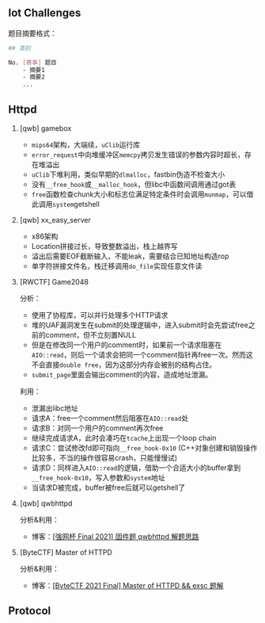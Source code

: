 ## Iot Challenges

题目摘要格式：

```sh
## 类别

No. [赛事] 题目
    - 摘要1
    - 摘要2
    ... 
```

## Httpd

1. [qwb] gamebox
   
   - `mips64`架构，大端续，`uClib`运行库
   - `error_request`中向堆缓冲区`memcpy`拷贝发生错误的参数内容时超长，存在堆溢出
   - `uClib`下堆利用，类似早期的`dlmalloc`，fastbin伪造不检查大小
   - 没有`__free_hook`或`__malloc_hook`，但libc中函数间调用通过got表
   - `free`函数检查chunk大小和标志位满足特定条件时会调用`munmap`，可以借此调用`system`getshell

2. [qwb] xx_easy_server

   - x86架构
   - Location拼接过长，导致整数溢出，栈上越界写
   - 溢出后需要EOF截断输入，不能leak，需要结合已知地址构造rop
   - 单字符拼接文件名，栈迁移调用`do_file`实现任意文件读
   
3. [RWCTF] Game2048

   分析：
   - 使用了协程库，可以并行处理多个HTTP请求
   - 堆的UAF漏洞发生在submit的处理逻辑中，进入submit时会先尝试free之前的comment，但不立刻置NULL
   - 但是在修改同一个用户的comment时，如果前一个请求阻塞在`AIO::read`，则后一个请求会把同一个comment指针再free一次。然而这不会直接`double free`，因为这部分内存会被别的结构占住。
   - `submit_page`里面会输出comment的内容，造成地址泄漏。
   
   利用：
   - 泄漏出libc地址
   - 请求A：free一个comment然后阻塞在`AIO::read`处
   - 请求B：对同一个用户的comment再次free
   - 继续完成请求A，此时会凑巧在`tcache`上出现一个loop chain
   - 请求C：尝试修改fd即可指向`__free_hook-0x10` (C++对象创建和销毁操作比较多，不当的操作很容易crash，只能慢慢试)
   - 请求D：同样进入`AIO::read`的逻辑，借助一个合适大小的buffer拿到`__free_hook-0x10`，写入参数和`system`地址
   - 当请求D被完成，buffer被free后就可以getshell了
   
4. [qwb] qwbhttpd

   分析&利用：
   - 博客：[[强网杯 Final 2021] 固件题 qwbhttpd 解题思路](https://eqqie.cn/index.php/archives/1694)

5. [ByteCTF] Master of HTTPD

   分析&利用：
   - 博客：[[ByteCTF 2021 Final] Master of HTTPD && exsc 题解](https://eqqie.cn/index.php/archives/1888)

## Protocol
